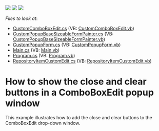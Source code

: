 <!-- default badges list -->
![](https://img.shields.io/endpoint?url=https://codecentral.devexpress.com/api/v1/VersionRange/128622516/13.1.4%2B)
[![](https://img.shields.io/badge/Open_in_DevExpress_Support_Center-FF7200?style=flat-square&logo=DevExpress&logoColor=white)](https://supportcenter.devexpress.com/ticket/details/E3087)
[![](https://img.shields.io/badge/📖_How_to_use_DevExpress_Examples-e9f6fc?style=flat-square)](https://docs.devexpress.com/GeneralInformation/403183)
<!-- default badges end -->
<!-- default file list -->
*Files to look at*:

* [CustomComboBoxEdit.cs](./CS/WindowsApplication3/CustomComboBoxEdit.cs) (VB: [CustomComboBoxEdit.vb](./VB/WindowsApplication3/CustomComboBoxEdit.vb))
* [CustomPopupBaseSizeableFormPainter.cs](./CS/WindowsApplication3/CustomPopupBaseSizeableFormPainter.cs) (VB: [CustomPopupBaseSizeableFormPainter.vb](./VB/WindowsApplication3/CustomPopupBaseSizeableFormPainter.vb))
* [CustomPopupForm.cs](./CS/WindowsApplication3/CustomPopupForm.cs) (VB: [CustomPopupForm.vb](./VB/WindowsApplication3/CustomPopupForm.vb))
* [Main.cs](./CS/WindowsApplication3/Main.cs) (VB: [Main.vb](./VB/WindowsApplication3/Main.vb))
* [Program.cs](./CS/WindowsApplication3/Program.cs) (VB: [Program.vb](./VB/WindowsApplication3/Program.vb))
* [RepositoryItemCustomEdit.cs](./CS/WindowsApplication3/RepositoryItemCustomEdit.cs) (VB: [RepositoryItemCustomEdit.vb](./VB/WindowsApplication3/RepositoryItemCustomEdit.vb))
<!-- default file list end -->
# How to show the close and clear buttons in a ComboBoxEdit popup window


<p>This example illustrates how to add the close and clear buttons to the ComboBoxEdit drop-down window.</p>

<br/>


